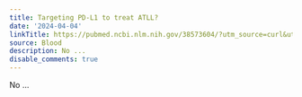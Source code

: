 ```yaml
---
title: Targeting PD-L1 to treat ATLL?
date: '2024-04-04'
linkTitle: https://pubmed.ncbi.nlm.nih.gov/38573604/?utm_source=curl&utm_medium=rss&utm_campaign=journals&utm_content=7603509&fc=None&ff=20240404180612&v=2.18.0.post9+e462414
source: Blood
description: No ...
disable_comments: true
---
```

No ...